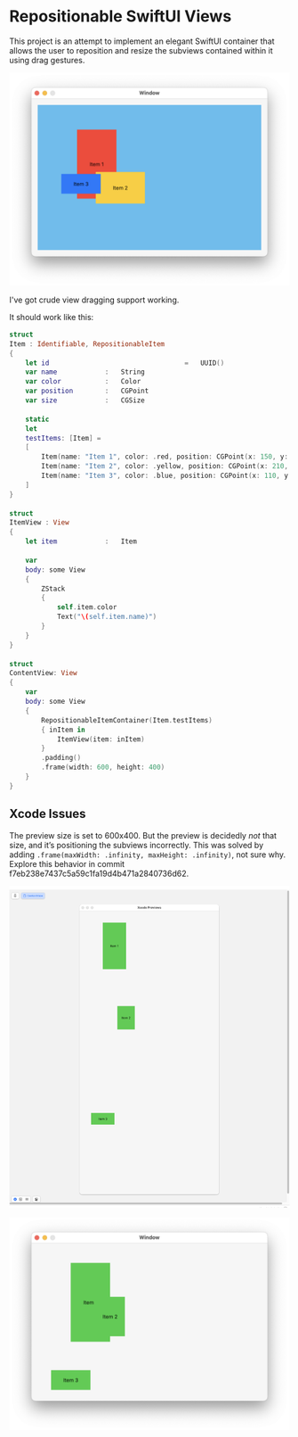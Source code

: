 #  Repositionable SwiftUI Views

This project is an attempt to implement an elegant SwiftUI container that allows the user to
reposition and resize the subviews contained within it using drag gestures.

![](assets/BsicContainer.png)

I've got crude view dragging support working.

It should work like this:

```swift
struct
Item : Identifiable, RepositionableItem
{
    let id                                  =   UUID()
    var name            :   String
    var color           :   Color
    var position        :   CGPoint
    var size            :   CGSize
    
    static
    let
    testItems: [Item] =
    [
        Item(name: "Item 1", color: .red, position: CGPoint(x: 150, y: 150), size: CGSize(width: 100, height: 175)),
        Item(name: "Item 2", color: .yellow, position: CGPoint(x: 210, y: 210), size: CGSize(width: 125, height: 80)),
        Item(name: "Item 3", color: .blue, position: CGPoint(x: 110, y: 200), size: CGSize(width: 100, height: 50)),
    ]
}

struct
ItemView : View
{
    let item            :   Item
    
    var
    body: some View
    {
        ZStack
        {
            self.item.color
            Text("\(self.item.name)")
        }
    }
}

struct
ContentView: View
{
    var
    body: some View
    {
        RepositionableItemContainer(Item.testItems)
        { inItem in
            ItemView(item: inItem)
        }
        .padding()
        .frame(width: 600, height: 400)
    }
}
```

## Xcode Issues

The preview size is set to 600x400. But the preview is decidedly *not* that size, and it’s positioning the subviews incorrectly. This was solved by adding `.frame(maxWidth: .infinity, maxHeight: .infinity)`,
not sure why. Explore this behavior in commit f7eb238e7437c5a59c1fa19d4b471a2840736d62.

![](assets/Preview.png)

![](assets/Runtime.png)
